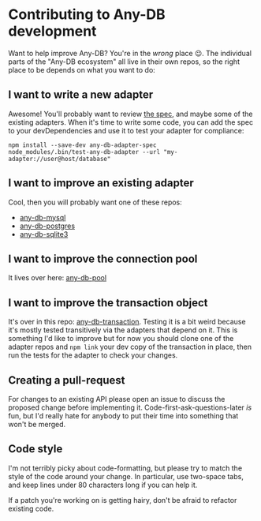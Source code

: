 # Contributing to Any-DB development

Want to help improve Any-DB? You're in the *wrong* place :wink:. The individual
parts of the "Any-DB ecosystem" all live in their own repos, so the right place
to be depends on what you want to do:

## I want to write a new adapter

Awesome! You'll probably want to review [the spec][], and maybe some of the
existing adapters. When it's time to write some code, you can add the spec to
your devDependencies and use it to test your adapter for compliance:

    npm install --save-dev any-db-adapter-spec
    node_modules/.bin/test-any-db-adapter --url "my-adapter://user@host/database"

## I want to improve an existing adapter

Cool, then you will probably want one of these repos:

 * [any-db-mysql](https://github.som/grncdr/node-any-db-mysql)
 * [any-db-postgres](https://github.som/grncdr/node-any-db-postgres)
 * [any-db-sqlite3](https://github.som/grncdr/node-any-db-sqlite3)

## I want to improve the connection pool

It lives over here: [any-db-pool][]

## I want to improve the transaction object

It's over in this repo: [any-db-transaction][]. Testing it is a bit weird
because it's mostly tested transitively via the adapters that depend on it.
This is something I'd like to improve but for now you should clone one of the
adapter repos and `npm link` your dev copy of the transaction in place, then
run the tests for the adapter to check your changes.

## Creating a pull-request

For changes to an existing API please open an issue to discuss the proposed
change before implementing it. Code-first-ask-questions-later *is* fun, but I'd
really hate for anybody to put their time into something that won't be merged.

## Code style

I'm not terribly picky about code-formatting, but please try to match the style
of the code around your change. In particular, use two-space tabs, and keep
lines under 80 characters long if you can help it.

If a patch you're working on is getting hairy, don't be afraid to refactor
existing code.

[the spec]: https://github.com/grncdr/node-any-db-adapter-spec
[any-db-pool]: https://github.com/grncdr/node-any-db-pool
[any-db-transaction]: https://github.com/grncdr/node-any-db-transaction
